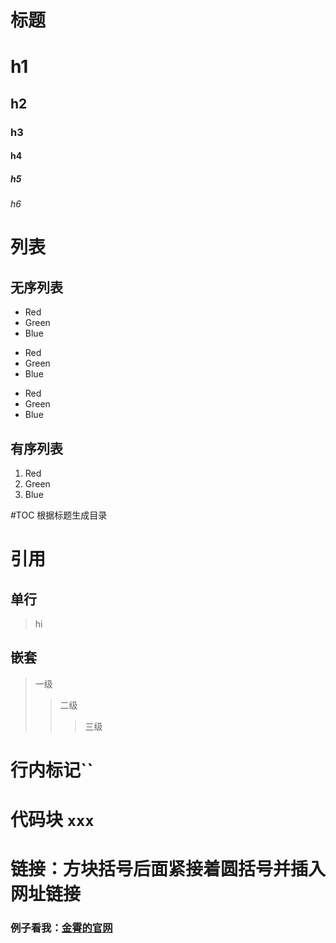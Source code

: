 # 标题
# h1
## h2
### h3
#### h4
##### h5
###### h6

# 列表
## 无序列表
* Red
* Green
* Blue
+ Red
+ Green
+ Blue
- Red
- Green
- Blue
## 有序列表
1. Red
2. Green
3. Blue

#TOC 根据标题生成目录

# 引用
## 单行
> hi
## 嵌套
> 一级
>> 二级
>>> 三级


# 行内标记``

# 代码块 ```xxx```

# 链接：方块括号后面紧接着圆括号并插入网址链接[]()

### 例子看我：[金霄的官网](http://www.baidu.com "brotherxiao")

